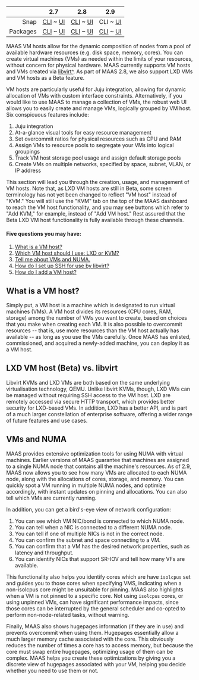 <!-- deb-2-7-cli
||2.7|2.8|2.9|
|-----:|:-----:|:-----:|:-----:|
|Snap|[CLI](/t/vm-hosting/2742) ~ [UI](/t/vm-hosting/2743)|[CLI](/t/vm-hosting/2744) ~ [UI](/t/vm-hosting/2745)|[CLI](/t/vm-hosting/2746) ~ [UI](/t/vm-hosting/2747)|
|Packages|CLI ~ [UI](/t/vm-hosting/2749)|[CLI](/t/vm-hosting/2750) ~ [UI](/t/vm-hosting/2751)|[CLI](/t/vm-hosting/2752) ~ [UI](/t/vm-hosting/2753)|
 deb-2-7-cli -->

<!-- deb-2-7-ui
||2.7|2.8|2.9|
|-----:|:-----:|:-----:|:-----:|
|Snap|[CLI](/t/vm-hosting/2742) ~ [UI](/t/vm-hosting/2743)|[CLI](/t/vm-hosting/2744) ~ [UI](/t/vm-hosting/2745)|[CLI](/t/vm-hosting/2746) ~ [UI](/t/vm-hosting/2747)|
|Packages|[CLI](/t/vm-hosting/2748) ~ UI|[CLI](/t/vm-hosting/2750) ~ [UI](/t/vm-hosting/2751)|[CLI](/t/vm-hosting/2752) ~ [UI](/t/vm-hosting/2753)|
 deb-2-7-ui -->

<!-- deb-2-8-cli
||2.7|2.8|2.9|
|-----:|:-----:|:-----:|:-----:|
|Snap|[CLI](/t/vm-hosting/2742) ~ [UI](/t/vm-hosting/2743)|[CLI](/t/vm-hosting/2744) ~ [UI](/t/vm-hosting/2745)|[CLI](/t/vm-hosting/2746) ~ [UI](/t/vm-hosting/2747)|
|Packages|[CLI](/t/vm-hosting/2748) ~ [UI](/t/vm-hosting/2749)|CLI ~ [UI](/t/vm-hosting/2751)|[CLI](/t/vm-hosting/2752) ~ [UI](/t/vm-hosting/2753)|
 deb-2-8-cli -->

<!-- deb-2-8-ui
||2.7|2.8|2.9|
|-----:|:-----:|:-----:|:-----:|
|Snap|[CLI](/t/vm-hosting/2742) ~ [UI](/t/vm-hosting/2743)|[CLI](/t/vm-hosting/2744) ~ [UI](/t/vm-hosting/2745)|[CLI](/t/vm-hosting/2746) ~ [UI](/t/vm-hosting/2747)|
|Packages|[CLI](/t/vm-hosting/2748) ~ [UI](/t/vm-hosting/2749)|[CLI](/t/vm-hosting/2750) ~ UI|[CLI](/t/vm-hosting/2752) ~ [UI](/t/vm-hosting/2753)|
 deb-2-8-ui -->

<!-- deb-2-9-cli
||2.7|2.8|2.9|
|-----:|:-----:|:-----:|:-----:|
|Snap|[CLI](/t/vm-hosting/2742) ~ [UI](/t/vm-hosting/2743)|[CLI](/t/vm-hosting/2744) ~ [UI](/t/vm-hosting/2745)|[CLI](/t/vm-hosting/2746) ~ [UI](/t/vm-hosting/2747)|
|Packages|[CLI](/t/vm-hosting/2748) ~ [UI](/t/vm-hosting/2749)|[CLI](/t/vm-hosting/2750) ~ [UI](/t/vm-hosting/2751)|CLI ~ [UI](/t/vm-hosting/2753)|
 deb-2-9-cli -->

<!-- deb-2-9-ui
||2.7|2.8|2.9|
|-----:|:-----:|:-----:|:-----:|
|Snap|[CLI](/t/vm-hosting/2742) ~ [UI](/t/vm-hosting/2743)|[CLI](/t/vm-hosting/2744) ~ [UI](/t/vm-hosting/2745)|[CLI](/t/vm-hosting/2746) ~ [UI](/t/vm-hosting/2747)|
|Packages|[CLI](/t/vm-hosting/2748) ~ [UI](/t/vm-hosting/2749)|[CLI](/t/vm-hosting/2750) ~ [UI](/t/vm-hosting/2751)|[CLI](/t/vm-hosting/2752) ~ UI|
 deb-2-9-ui -->

<!-- snap-2-7-cli
||2.7|2.8|2.9|
|-----:|:-----:|:-----:|:-----:|
|Snap|CLI ~ [UI](/t/vm-hosting/2743)|[CLI](/t/vm-hosting/2744) ~ [UI](/t/vm-hosting/2745)|[CLI](/t/vm-hosting/2746) ~ [UI](/t/vm-hosting/2747)|
|Packages|[CLI](/t/vm-hosting/2748) ~ [UI](/t/vm-hosting/2749)|[CLI](/t/vm-hosting/2750) ~ [UI](/t/vm-hosting/2751)|[CLI](/t/vm-hosting/2752) ~ [UI](/t/vm-hosting/2753)|
 snap-2-7-cli -->

<!-- snap-2-7-ui
||2.7|2.8|2.9|
|-----:|:-----:|:-----:|:-----:|
|Snap|[CLI](/t/vm-hosting/2742) ~ UI|[CLI](/t/vm-hosting/2744) ~ [UI](/t/vm-hosting/2745)|[CLI](/t/vm-hosting/2746) ~ [UI](/t/vm-hosting/2747)|
|Packages|[CLI](/t/vm-hosting/2748) ~ [UI](/t/vm-hosting/2749)|[CLI](/t/vm-hosting/2750) ~ [UI](/t/vm-hosting/2751)|[CLI](/t/vm-hosting/2752) ~ [UI](/t/vm-hosting/2753)|
 snap-2-7-ui -->

<!-- snap-2-8-cli
||2.7|2.8|2.9|
|-----:|:-----:|:-----:|:-----:|
|Snap|[CLI](/t/vm-hosting/2742) ~ [UI](/t/vm-hosting/2743)|CLI ~ [UI](/t/vm-hosting/2745)|[CLI](/t/vm-hosting/2746) ~ [UI](/t/vm-hosting/2747)|
|Packages|[CLI](/t/vm-hosting/2748) ~ [UI](/t/vm-hosting/2749)|[CLI](/t/vm-hosting/2750) ~ [UI](/t/vm-hosting/2751)|[CLI](/t/vm-hosting/2752) ~ [UI](/t/vm-hosting/2753)|
 snap-2-8-cli -->

<!-- snap-2-8-ui
||2.7|2.8|2.9|
|-----:|:-----:|:-----:|:-----:|
|Snap|[CLI](/t/vm-hosting/2742) ~ [UI](/t/vm-hosting/2743)|[CLI](/t/vm-hosting/2744) ~ UI|[CLI](/t/vm-hosting/2746) ~ [UI](/t/vm-hosting/2747)|
|Packages|[CLI](/t/vm-hosting/2748) ~ [UI](/t/vm-hosting/2749)|[CLI](/t/vm-hosting/2750) ~ [UI](/t/vm-hosting/2751)|[CLI](/t/vm-hosting/2752) ~ [UI](/t/vm-hosting/2753)|
 snap-2-8-ui -->

||2.7|2.8|2.9|
|-----:|:-----:|:-----:|:-----:|
|Snap|[CLI](/t/vm-hosting/2742) ~ [UI](/t/vm-hosting/2743)|[CLI](/t/vm-hosting/2744) ~ [UI](/t/vm-hosting/2745)|CLI ~ [UI](/t/vm-hosting/2747)|
|Packages|[CLI](/t/vm-hosting/2748) ~ [UI](/t/vm-hosting/2749)|[CLI](/t/vm-hosting/2750) ~ [UI](/t/vm-hosting/2751)|[CLI](/t/vm-hosting/2752) ~ [UI](/t/vm-hosting/2753)|

<!-- snap-2-9-ui
||2.7|2.8|2.9|
|-----:|:-----:|:-----:|:-----:|
|Snap|[CLI](/t/vm-hosting/2742) ~ [UI](/t/vm-hosting/2743)|[CLI](/t/vm-hosting/2744) ~ [UI](/t/vm-hosting/2745)|[CLI](/t/vm-hosting/2746) ~ UI|
|Packages|[CLI](/t/vm-hosting/2748) ~ [UI](/t/vm-hosting/2749)|[CLI](/t/vm-hosting/2750) ~ [UI](/t/vm-hosting/2751)|[CLI](/t/vm-hosting/2752) ~ [UI](/t/vm-hosting/2753)|
 snap-2-9-ui -->

MAAS VM hosts allow for the dynamic composition of nodes from a pool of available hardware resources (e.g. disk space, memory, cores).  You can create virtual machines (VMs) as needed within the limits of your resources, without concern for physical hardware.  MAAS currently supports VM hosts and VMs created via [libvirt^](https://ubuntu.com/server/docs/virtualization-libvirt).  As part of MAAS 2.8, we also support LXD VMs and VM hosts as a Beta feature.

VM hosts are particularly useful for Juju integration, allowing for dynamic allocation of VMs with custom interface constraints. Alternatively, if you would like to use MAAS to manage a collection of VMs, the robust web UI allows you to easily create and manage VMs, logically grouped by VM host.  Six conspicuous features include:

1.   Juju integration
2.   At-a-glance visual tools for easy resource management
3.   Set overcommit ratios for physical resources such as CPU and RAM
4.   Assign VMs to resource pools to segregate your VMs into logical groupings
5.   Track VM host storage pool usage and assign default storage pools
6.   Create VMs on multiple networks, specified by space, subnet, VLAN, or IP address

This section will lead you through the creation, usage, and management of VM hosts.  Note that, as LXD VM hosts are still in Beta, some screen terminology has not yet been changed to reflect "VM host" instead of "KVM."  You will still use the "KVM" tab on the top of the MAAS dashboard to reach the VM host functionality, and you may see buttons which refer to "Add KVM," for example, instead of "Add VM host."  Rest assured that the Beta LXD VM host functionality is fully available through these channels.

<!-- deb-2-7-cli
#### Four questions you may have:

1. [What is a VM host?](#heading--what-is-a-vm-host)
2. [Which VM host should I use: LXD or KVM?](#heading--choosing-vm-host-type)
3. [How do I set up SSH for use by libvirt?](/t/vm-host-networking/3216#heading--set-up-ssh)
4. [How do I add a VM host?](/t/adding-a-vm-host/2292)
 deb-2-7-cli -->

<!-- deb-2-7-ui
#### Four questions you may have:

1. [What is a VM host?](#heading--what-is-a-vm-host)
2. [Which VM host should I use: LXD or KVM?](#heading--choosing-vm-host-type)
3. [How do I set up SSH for use by libvirt?](/t/vm-host-networking/3217#heading--set-up-ssh)
4. [How do I add a VM host?](/t/adding-a-vm-host/2293)
 deb-2-7-ui -->

<!-- deb-2-8-cli
#### Four questions you may have:

1. [What is a VM host?](#heading--what-is-a-vm-host)
2. [Which VM host should I use: LXD or KVM?](#heading--choosing-vm-host-type)
3. [How do I set up SSH for use by libvirt?](/t/vm-host-networking/3218#heading--set-up-ssh)
4. [How do I add a VM host?](/t/adding-a-vm-host/2294)
 deb-2-8-cli -->

<!-- deb-2-8-ui
#### Four questions you may have:

1. [What is a VM host?](#heading--what-is-a-vm-host)
2. [Which VM host should I use: LXD or KVM?](#heading--choosing-vm-host-type)
3. [How do I set up SSH for use by libvirt?](/t/vm-host-networking/3219#heading--set-up-ssh)
4. [How do I add a VM host?](/t/adding-a-vm-host/2295)
 deb-2-8-ui -->

<!-- deb-2-9-cli
#### Four questions you may have:

1. [What is a VM host?](#heading--what-is-a-vm-host)
2. [Which VM host should I use: LXD or KVM?](#heading--choosing-vm-host-type)
3. [How do I set up SSH for use by libvirt?](/t/vm-host-networking/3220#heading--set-up-ssh)
4. [How do I add a VM host?](/t/adding-a-vm-host/2296)
 deb-2-9-cli -->

<!-- deb-2-9-ui
#### Four questions you may have:

1. [What is a VM host?](#heading--what-is-a-vm-host)
2. [Which VM host should I use: LXD or KVM?](#heading--choosing-vm-host-type)
3. [How do I set up SSH for use by libvirt?](/t/vm-host-networking/3221#heading--set-up-ssh)
4. [How do I add a VM host?](/t/adding-a-vm-host/2297)
 deb-2-9-ui -->

<!-- snap-2-7-cli
#### Four questions you may have:

1. [What is a VM host?](#heading--what-is-a-vm-host)
2. [Which VM host should I use: LXD or KVM?](#heading--choosing-vm-host-type)
3. [How do I set up SSH for use by libvirt?](/t/vm-host-networking/3210#heading--set-up-ssh)
4. [How do I add a VM host?](/t/adding-a-vm-host/2286)
 snap-2-7-cli -->

<!-- snap-2-7-ui
#### Four questions you may have:

1. [What is a VM host?](#heading--what-is-a-vm-host)
2. [Which VM host should I use: LXD or KVM?](#heading--choosing-vm-host-type)
3. [How do I set up SSH for use by libvirt?](/t/vm-host-networking/3211#heading--set-up-ssh)
4. [How do I add a VM host?](/t/adding-a-vm-host/2287)
 snap-2-7-ui -->

<!-- snap-2-8-cli
#### Four questions you may have:

1. [What is a VM host?](#heading--what-is-a-vm-host)
2. [Which VM host should I use: LXD or KVM?](#heading--choosing-vm-host-type)
3. [How do I set up SSH for use by libvirt?](/t/vm-host-networking/3212#heading--set-up-ssh)
4. [How do I add a VM host?](/t/adding-a-vm-host/2288)
 snap-2-8-cli -->

<!-- snap-2-8-ui
#### Four questions you may have:

1. [What is a VM host?](#heading--what-is-a-vm-host)
2. [Which VM host should I use: LXD or KVM?](#heading--choosing-vm-host-type)
3. [How do I set up SSH for use by libvirt?](/t/vm-host-networking/3213#heading--set-up-ssh)
4. [How do I add a VM host?](/t/adding-a-vm-host/2289)
 snap-2-8-ui -->

#### Five questions you may have:

1. [What is a VM host?](#heading--what-is-a-vm-host)
2. [Which VM host should I use: LXD or KVM?](#heading--choosing-vm-host-type)
3. [Tell me about VMs and NUMA.](#heading--vnuma)
4. [How do I set up SSH for use by libvirt?](/t/vm-host-networking/3214#heading--set-up-ssh)
5. [How do I add a VM host?](/t/adding-a-vm-host/2290)

<!-- snap-2-9-ui
#### Five questions you may have:

1. [What is a VM host?](#heading--what-is-a-vm-host)
2. [Which VM host should I use: LXD or KVM?](#heading--choosing-vm-host-type)
3. [Tell me about VMs and NUMA.](#heading--vnuma)
4. [How do I set up SSH for use by libvirt?](/t/vm-host-networking/3215#heading--set-up-ssh)
5. [How do I add a VM host?](/t/adding-a-vm-host/2291)
 snap-2-9-ui -->

<h2 id="heading--what-is-a-vm-host">What is a VM host?</h2>

Simply put, a VM host is a machine which is designated to run virtual machines (VMs).  A VM host divides its resources (CPU cores, RAM, storage) among the number of VMs you want to create, based on choices that you make when creating each VM.  It is also possible to overcommit resources -- that is, use more resources than the VM host actually has available -- as long as you use the VMs carefully. Once MAAS has enlisted, commissioned, and acquired a newly-added machine, you can deploy it as a VM host.

<h2 id="heading--choosing-vm-host-type">LXD VM host  (Beta) vs. libvirt</h2>

Libvirt KVMs and LXD VMs are both based on the same underlying virtualisation technology, QEMU.  Unlike libvirt KVMs, though, LXD VMs can be managed without requiring SSH access to the VM host. LXD are remotely accessed via secure HTTP transport, which provides better security for LXD-based VMs.  In addition, LXD has a better API, and is part of a much larger constellation of enterprise software, offering a wider range of future features and use cases.


<h2 id="heading--vnuma">VMs and NUMA</h2>

MAAS provides extensive optimization tools for using NUMA with virtual machines. Earlier versions of MAAS guarantee that machines are assigned to a single NUMA node that contains all the machine's resources.  As of 2.9, MAAS now allows you to see how many VMs are allocated to each NUMA node, along with the allocations of cores, storage, and memory.  You can quickly spot a VM running in multiple NUMA nodes, and optimize accordingly, with instant updates on pinning and allocations.  You can also tell which VMs are currently running.

In addition, you can get a bird's-eye view of network configuration:

1. You can see which VM NIC/bond is connected to which NUMA node.
2. You can tell when a NIC is connected to a different NUMA node.
3. You can tell if one of multiple NICs is not in the correct node.
4. You can confirm the subnet and space connecting to a VM.
5. You can confirm that a VM has the desired network properties, such as latency and throughput.
6. You can identify NICs that support SR-IOV and tell how many VFs are available.

This functionality also helps you identify cores which are have `isolcpus` set and guides you to those cores when specifying VMS, indicating when a non-isolcpus core might be unsuitable for pinning. MAAS also highlights when a VM is not pinned to a specific core.  Not using `isolcpus` cores, or using unpinned VMs, can have significant performance impacts, since those cores can be interrupted by the general scheduler and co-opted to perform non-node-related tasks, without warning.

Finally, MAAS also shows hugepages information (if they are in use) and prevents overcommit when using them.  Hugepages essentially allow a much larger memory cache associated with the core.  This obviously reduces the number of times a core has to access memory, but because the core must swap entire hugepages, optimizing usage of them can be complex. MAAS helps you create these optimizations by giving you a discrete view of hugepages associated with your VM, helping you decide whether you need to use them or not.